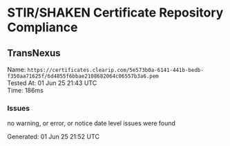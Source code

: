# STIR/SHAKEN Certificate Repository Compliance

## TransNexus

Name: `https://certificates.clearip.com/5e573b0a-6141-441b-bedb-f350aa71625f/6d4855f6bbae2108682064c06557b3a6.pem`\
Tested At: 01 Jun 25 21:43 UTC\
Time: 186ms

### Issues

no warning, or error, or notice date level issues were found

Generated: 01 Jun 25 21:52 UTC